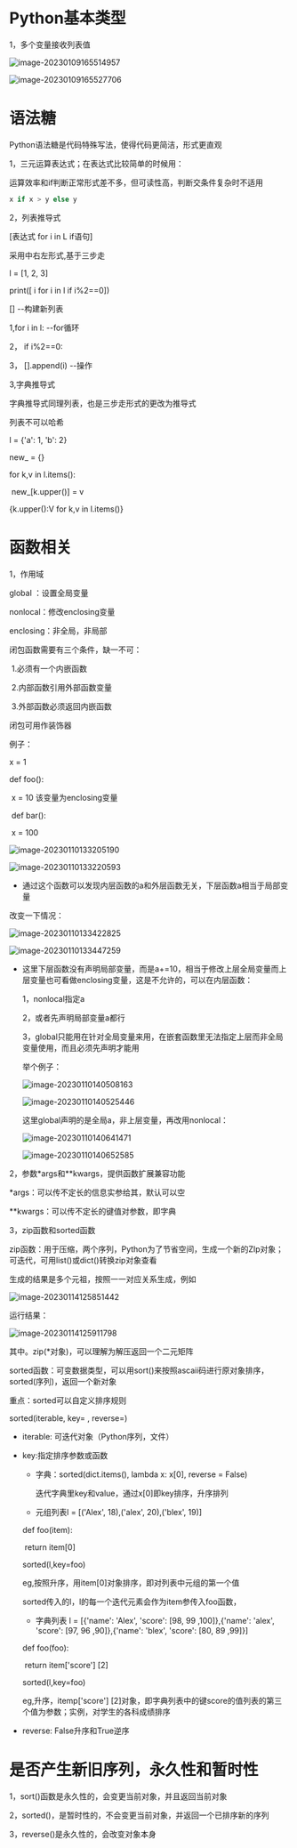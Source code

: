 # Python基本类型

1，多个变量接收列表值

![image-20230109165514957](D:\工具\Typora\image\image-20230109165514957.png)

![image-20230109165527706](D:\工具\Typora\image\image-20230109165527706.png)

# 语法糖

Python语法糖是代码特殊写法，使得代码更简洁，形式更直观

1，三元运算表达式；在表达式比较简单的时候用：

运算效率和if判断正常形式差不多，但可读性高，判断交条件复杂时不适用

``` py
x if x > y else y
```

2，列表推导式

[表达式 for i in L if语句]

采用中右左形式,基于三步走

l = [1, 2, 3]

print([ i for i in l if i%2==0])

[]											--构建新列表

1,for i in l:							--for循环

2，		if i%2==0:

3，			[].append(i)		--操作

3,字典推导式

字典推导式同理列表，也是三步走形式的更改为推导式

列表不可以哈希

l = {'a': 1, 'b': 2}

new_ = {}

for k,v in l.items():

​	new_[k.upper()] = v

{k.upper():V for k,v in l.items()}



# 函数相关

1，作用域

global ：设置全局变量

nonlocal：修改enclosing变量

enclosing：非全局，非局部

闭包函数需要有三个条件，缺一不可：

​	1.必须有一个内嵌函数

​	2.内部函数引用外部函数变量

​	3.外部函数必须返回内嵌函数

闭包可用作装饰器

例子：

x = 1

def foo():

​	x = 10       该变量为enclosing变量

​	def bar():

​		x = 100

![image-20230110133205190](D:\工具\Typora\image\image-20230110133205190.png)

![image-20230110133220593](D:\工具\Typora\image\image-20230110133220593.png)

- 通过这个函数可以发现内层函数的a和外层函数无关，下层函数a相当于局部变量

改变一下情况：

![image-20230110133422825](D:\工具\Typora\image\image-20230110133422825.png)

![image-20230110133447259](D:\工具\Typora\image\image-20230110133447259.png)

- 这里下层函数没有声明局部变量，而是a+=10，相当于修改上层全局变量而上层变量也可看做enclosing变量，这是不允许的，可以在内层函数：

  1，nonlocal指定a

  2，或者先声明局部变量a都行

  3，global只能用在针对全局变量来用，在嵌套函数里无法指定上层而非全局变量使用，而且必须先声明才能用

  举个例子：

  ![image-20230110140508163](D:\工具\Typora\image\image-20230110140508163.png)

  ![image-20230110140525446](D:\工具\Typora\image\image-20230110140525446.png)

  这里global声明的是全局a，非上层变量，再改用nonlocal：

  ![image-20230110140641471](D:\工具\Typora\image\image-20230110140641471.png)

  ![image-20230110140652585](D:\工具\Typora\image\image-20230110140652585.png)

  

2，参数*args和**kwargs，提供函数扩展兼容功能

*args：可以传不定长的信息实参给其，默认可以空

**kwargs：可以传不定长的键值对参数，即字典

3，zip函数和sorted函数

zip函数：用于压缩，两个序列，Python为了节省空间，生成一个新的ZIp对象；可迭代，可用list()或dict()转换zip对象查看

生成的结果是多个元祖，按照一一对应关系生成，例如

![image-20230114125851442](D:\工具\Typora\image\image-20230114125851442.png)

运行结果：

![image-20230114125911798](D:\工具\Typora\image\image-20230114125911798.png)

其中。zip(*对象)，可以理解为解压返回一个二元矩阵

sorted函数：可变数据类型，可以用sort()来按照ascaii码进行原对象排序，sorted(序列)，返回一个新对象

重点：sorted可以自定义排序规则

sorted(iterable, key= , reverse=)

  - iterable: 可迭代对象（Python序列，文件）

  - key:指定排序参数或函数

      - 字典：sorted(dict.items(), lambda x: x[0], reverse = False)

        迭代字典里key和value，通过x[0]即key排序，升序排列

      - 元组列表l = [('Alex', 18),('alex', 20),('blex', 19)]

    def foo(item):

    ​		return item[0]

    sorted(l,key=foo)

    eg,按照升序，用item[0]对象排序，即对列表中元组的第一个值

    sorted传入的l，l的每一个迭代元素会作为item参传入foo函数，

      - 字典列表 l = [{'name': 'Alex', 'score': [98, 99 ,100]},{'name': 'alex', 'score': [97, 96 ,90]},{'name': 'blex', 'score': [80, 89 ,99]}]

    def foo(foo):

    ​		return item['score'] [2]

    sorted(l,key=foo)

    eg,升序，itemp['score'] [2]对象，即字典列表中的键score的值列表的第三个值为参数；实例，对学生的各科成绩排序

  - reverse: False升序和True逆序

# 是否产生新旧序列，永久性和暂时性

1，sort()函数是永久性的，会变更当前对象，并且返回当前对象

2，sorted()，是暂时性的，不会变更当前对象，并返回一个已排序新的序列

3，reverse()是永久性的，会改变对象本身